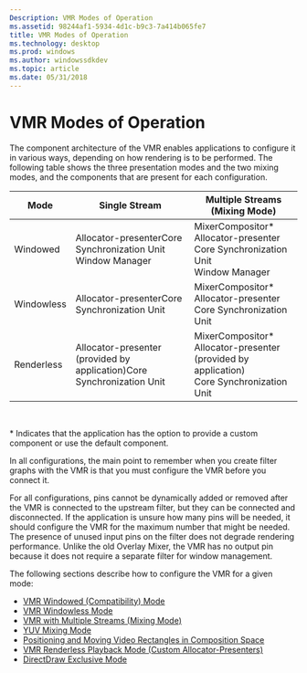 ```yaml
---
Description: VMR Modes of Operation
ms.assetid: 98244af1-5934-4d1c-b9c3-7a414b065fe7
title: VMR Modes of Operation
ms.technology: desktop
ms.prod: windows
ms.author: windowssdkdev
ms.topic: article
ms.date: 05/31/2018
---
```


# VMR Modes of Operation

The component architecture of the VMR enables applications to configure it in various ways, depending on how rendering is to be performed. The following table shows the three presentation modes and the two mixing modes, and the components that are present for each configuration.



| Mode       | Single Stream                                                                     | Multiple Streams (Mixing Mode)                                                                                             |
|------------|-----------------------------------------------------------------------------------|----------------------------------------------------------------------------------------------------------------------------|
| Windowed   | Allocator-presenterCore Synchronization Unit<br/> Window Manager<br/> | MixerCompositor\*<br/> Allocator-presenter<br/> Core Synchronization Unit<br/> Window Manager<br/> |
| Windowless | Allocator-presenterCore Synchronization Unit<br/>                           | MixerCompositor\*<br/> Allocator-presenter<br/> Core Synchronization Unit<br/>                           |
| Renderless | Allocator-presenter (provided by application)Core Synchronization Unit<br/> | MixerCompositor\*<br/> Allocator-presenter (provided by application)<br/> Core Synchronization Unit<br/> |



 

\* Indicates that the application has the option to provide a custom component or use the default component.

In all configurations, the main point to remember when you create filter graphs with the VMR is that you must configure the VMR before you connect it.

For all configurations, pins cannot be dynamically added or removed after the VMR is connected to the upstream filter, but they can be connected and disconnected. If the application is unsure how many pins will be needed, it should configure the VMR for the maximum number that might be needed. The presence of unused input pins on the filter does not degrade rendering performance. Unlike the old Overlay Mixer, the VMR has no output pin because it does not require a separate filter for window management.

The following sections describe how to configure the VMR for a given mode:

-   [VMR Windowed (Compatibility) Mode](vmr-windowed--compatibility--mode.md)
-   [VMR Windowless Mode](vmr-windowless-mode.md)
-   [VMR with Multiple Streams (Mixing Mode)](vmr-with-multiple-streams--mixing-mode.md)
-   [YUV Mixing Mode](yuv-mixing-mode.md)
-   [Positioning and Moving Video Rectangles in Composition Space](positioning-and-moving-video-rectangles-in-composition-space.md)
-   [VMR Renderless Playback Mode (Custom Allocator-Presenters)](vmr-renderless-playback-mode--custom-allocator-presenters.md)
-   [DirectDraw Exclusive Mode](directdraw-exclusive-mode.md)

 

 




